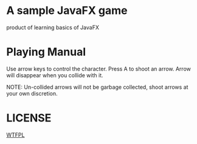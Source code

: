 # A sample JavaFX game
product of learning basics of JavaFX

# Playing Manual
Use arrow keys to control the character.
Press A to shoot an arrow.
Arrow will disappear when you collide with it.

NOTE: 
Un-collided arrows will not be garbage collected, 
shoot arrows at your own discretion.

# LICENSE
[WTFPL](LICENSE)
